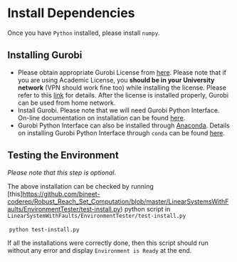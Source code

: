 # Install Dependencies

Once you have `Python` installed, please install `numpy`.



## Installing Gurobi

* Please obtain appropriate Gurobi License from [here](http://www.gurobi.com/downloads/licenses/license-center). Please note that if you are using Academic License, you **should be in your University network** (VPN should work fine too) while installing the license. Please refer to this [link](https://www.gurobi.com/documentation/8.1/quickstart_windows/academic_validation.html) for details. After the license is installed properly, Gurobi can be used from home network.
* Install Gurobi. Please note that we will need Gurobi Python Interface. On-line documentation on installation can be found [here](http://www.gurobi.com/documentation/).
* Gurobi Python Interface can also be installed through [Anaconda](https://www.anaconda.com/). Details on installing Gurobi Python Interface through `conda` can be found [here](https://www.gurobi.com/documentation/8.1/quickstart_mac/installing_the_anaconda_py.html#section:Anaconda).



## Testing the Environment

_Please note that this step is optional_.

The above installation can be checked by running [this]https://github.com/bineet-coderep/Robust_Reach_Set_Computation/blob/master/LinearSystemsWithFaults/EnvironmentTester/test-install.py) python script in `LinearSystemWithFaults/EnvironmentTester/test-install.py`

​	`python test-install.py`

If all the installations were correctly done, then this script should run without any error and display `Environment is Ready` at the end.
